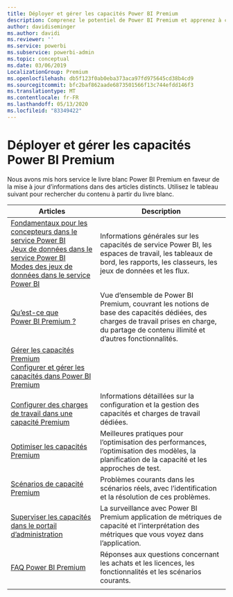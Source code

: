 ```yaml
---
title: Déployer et gérer les capacités Power BI Premium
description: Comprenez le potentiel de Power BI Premium et apprenez à concevoir, déployer, surveiller et dépanner des solutions évolutives.
author: davidiseminger
ms.author: davidi
ms.reviewer: ''
ms.service: powerbi
ms.subservice: powerbi-admin
ms.topic: conceptual
ms.date: 03/06/2019
LocalizationGroup: Premium
ms.openlocfilehash: db5f123f0ab0eba373aca97fd975645cd38b4cd9
ms.sourcegitcommit: bfc2baf862aade6873501566f13c744efdd146f3
ms.translationtype: MT
ms.contentlocale: fr-FR
ms.lasthandoff: 05/13/2020
ms.locfileid: "83349422"
---
```

# <a name="deploying-and-managing-power-bi-premium-capacities"></a>Déployer et gérer les capacités Power BI Premium

Nous avons mis hors service le livre blanc Power BI Premium en faveur de la mise à jour d’informations dans des articles distincts. Utilisez le tableau suivant pour rechercher du contenu à partir du livre blanc. 

| Articles | Description |
|-----|----|
| [Fondamentaux pour les concepteurs dans le service Power BI](../fundamentals/service-basic-concepts.md)</br>[Jeux de données dans le service Power BI](../connect-data/service-datasets-understand.md)</br>[Modes des jeux de données dans le service Power BI](../connect-data/service-dataset-modes-understand.md) | Informations générales sur les capacités de service Power BI, les espaces de travail, les tableaux de bord, les rapports, les classeurs, les jeux de données et les flux. |
| [Qu’est-ce que Power BI Premium ?](../admin/service-premium-what-is.md) | Vue d’ensemble de Power BI Premium, couvrant les notions de base des capacités dédiées, des charges de travail prises en charge, du partage de contenu illimité et d’autres fonctionnalités.  |
| [Gérer les capacités Premium](../admin/service-premium-capacity-manage.md)</br>[Configurer et gérer les capacités dans Power BI Premium](../admin/service-admin-premium-manage.md)
</br>[Configurer des charges de travail dans une capacité Premium](../admin/service-admin-premium-workloads.md) | Informations détaillées sur la configuration et la gestion des capacités et charges de travail dédiées. |
| [Optimiser les capacités Premium](../admin/service-premium-capacity-optimize.md) | Meilleures pratiques pour l’optimisation des performances, l’optimisation des modèles, la planification de la capacité et les approches de test. |
| [Scénarios de capacité Premium](../admin/service-premium-capacity-scenarios.md) | Problèmes courants dans les scénarios réels, avec l’identification et la résolution de ces problèmes. |
| [Superviser les capacités dans le portail d’administration](../admin/service-admin-premium-monitor-portal.md) | La surveillance avec Power BI Premium application de métriques de capacité et l’interprétation des métriques que vous voyez dans l’application. |
| [FAQ Power BI Premium](../admin/service-premium-faq.md) | Réponses aux questions concernant les achats et les licences, les fonctionnalités et les scénarios courants. |
| | |
